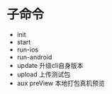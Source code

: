 # 子命令
- init
- start
- run-ios
- run-android
- update 升级cli自身版本
- upload 上传测试包
- aux preView 本地打包真机预览